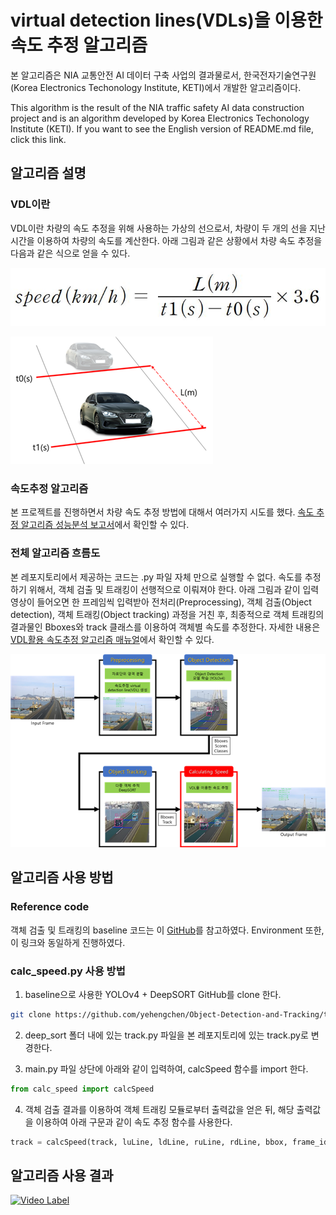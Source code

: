 # virtual detection lines(VDLs)을 이용한 속도 추정 알고리즘

본 알고리즘은 NIA 교통안전 AI 데이터 구축 사업의 결과물로서, 한국전자기술연구원(Korea Electronics Techonology Institute, KETI)에서 개발한 알고리즘이다.

This algorithm is the result of the NIA traffic safety AI data construction project and is an algorithm developed by Korea Electronics Techonology Institute (KETI).
If you want to see the English version of README.md file, click this link.

## 알고리즘 설명

### VDL이란

VDL이란 차량의 속도 추정을 위해 사용하는 가상의 선으로서, 차량이 두 개의 선을 지난 시간을 이용하여 차량의 속도를 계산한다. 아래 그림과 같은 상황에서 차량 속도 추정을 다음과 같은 식으로 얻을 수 있다.

![속도 계산 식](images/math.JPG)

![VDL 속도 추정 설명](images/VDL_explaination.png)

### 속도추정 알고리즘

본 프로젝트를 진행하면서 차량 속도 추정 방법에 대해서 여러가지 시도를 했다. [속도 추정 알고리즘 성능분석 보고서](https://github.com/swhan0329/VDL_speed_estimation/blob/master/%EC%86%8D%EB%8F%84%20%EC%B6%94%EC%A0%95%20%EC%95%8C%EA%B3%A0%EB%A6%AC%EC%A6%98-v1.0.pdf)에서 확인할 수 있다.

### 전체 알고리즘 흐름도

본 레포지토리에서 제공하는 코드는 .py 파일 자체 만으로 실행할 수 없다. 속도를 추정하기 위해서, 객체 검출 및 트래킹이 선행적으로 이뤄져야 한다. 아래 그림과 같이 입력 영상이 들어오면 한 프레임씩 입력받아 전처리(Preprocessing), 객체 검출(Object detection), 객체 트래킹(Object tracking) 
과정을 거친 후, 최종적으로 객체 트래킹의 결과물인 Bboxes와 track 클래스를 이용하여 객체별 속도를 추정한다. 자세한 내용은 [VDL활용 속도추정 알고리즘 매뉴얼](https://github.com/swhan0329/VDL_speed_estimation/blob/master/VDL%ED%99%9C%EC%9A%A9%20%EC%86%8D%EB%8F%84%EC%B6%94%EC%A0%95%20%EC%95%8C%EA%B3%A0%EB%A6%AC%EC%A6%98%20%EB%A7%A4%EB%89%B4%EC%96%BC-v1.1.pdf)에서 확인할 수 있다.

![속도 추정 알고리즘 전체 모델 사진](images/whole_flow_chart.png)

## 알고리즘 사용 방법

### Reference code
객체 검출 및 트래킹의 baseline 코드는 이 [GitHub][link]를 참고하였다. Environment 또한, 이 링크와 동일하게 진행하였다.

[link]: https://github.com/yehengchen/Object-Detection-and-Tracking/tree/master/OneStage/yolo/deep_sort_yolov4

### calc_speed.py 사용 방법

1. baseline으로 사용한 YOLOv4 + DeepSORT GitHub를 clone 한다.

```bash
git clone https://github.com/yehengchen/Object-Detection-and-Tracking/tree/master/OneStage/yolo/deep_sort_yolov4
```

2. deep_sort 폴더 내에 있는 track.py 파일을 본 레포지토리에 있는 track.py로 변경한다.

3. main.py 파일 상단에 아래와 같이 입력하여, calcSpeed 함수를 import 한다.

```python
from calc_speed import calcSpeed
```

4. 객체 검출 결과를 이용하여 객체 트래킹 모듈로부터 출력값을 얻은 뒤, 해당 출력값을 이용하여 아래 구문과 같이 속도 추정 함수를 사용한다.

```python
track = calcSpeed(track, luLine, ldLine, ruLine, rdLine, bbox, frame_idx)
```

## 알고리즘 사용 결과

[![Video Label](http://img.youtube.com/vi/URZX3wHVAZc/0.jpg)](https://youtu.be/URZX3wHVAZc?t=0s)
